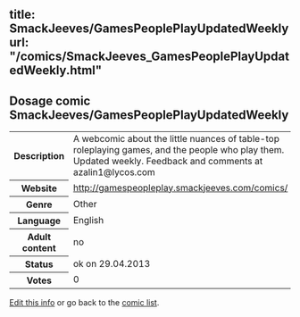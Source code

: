 title: SmackJeeves/GamesPeoplePlayUpdatedWeekly
url: "/comics/SmackJeeves_GamesPeoplePlayUpdatedWeekly.html"
---
Dosage comic SmackJeeves/GamesPeoplePlayUpdatedWeekly
-----------------------------------------

<p id="msg"></p>
<script type="text/javascript">
if (window.location.search === '?edit_info_mail=sent_ok') {
  var elem = document.getElementById("msg");
  elem.innerHTML = 'Edited information sucessfully sent for review, which is usually done daily. Thanks!';
  elem.className = 'ok';
}
</script>
<table class="comicinfo">
<tr>
<th>Description</th><td>A webcomic about the little nuances of table-top roleplaying games, and the people who play them. Updated weekly. Feedback and comments at azalin1@lycos.com</td>
</tr>
<tr>
<th>Website</th><td><a href="http://gamespeopleplay.smackjeeves.com/comics/">http://gamespeopleplay.smackjeeves.com/comics/</a></td>
</tr>
<tr>
<th>Genre</th><td>Other</td>
</tr>
<tr>
<th>Language</th><td>English</td>
</tr>
<tr>
<th>Adult content</th><td>no</td>
</tr>
<tr>
<th>Status</th><td>ok on 29.04.2013</td>
</tr>
<tr>
<th>Votes</th><td>0</td>
</tr>
</table>

[Edit this info](SmackJeeves_GamesPeoplePlayUpdatedWeekly_edit.html) or go back to the [comic list](../comic-index.html).
